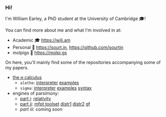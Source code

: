 ### Hi!

I'm William Earley, a PhD student at the University of Cambridge 🎓!

You can find more about me and what I'm involved in at:

- Academic 🎓 https://wili.am
- Personal 👋 https://sourt.in, https://github.com/sourtin
- molpigs 🐷 https://molpi.gs

On here, you'll mainly find some of the repositories accompanying some of my papers.

- [the א calculus](https://arxiv.org/abs/2011.14989)
  - `alethe`: [interpreter](https://github.com/wearley/alethe-repl) [examples](https://github.com/wearley/alethe-examples)
  - `sigma`: [interpreter](https://github.com/wearley/sigma-repl) [examples](https://github.com/wearley/sigma-examples) [syntax](https://github.com/wearley/sigma-syntax)
- engines of parsimony:
  - [part i](https://arxiv.org/abs/2007.03605): [relativity](https://github.com/wearley/revcomp-relativistic-limits)
  - [part ii](https://arxiv.org/abs/2011.04054): [mfpt toolset](https://github.com/wearley/revcomp-synch-rw-mfpt) [distr1](https://github.com/wearley/revcomp-synch-rw-distribution) [distr2](https://github.com/wearley/revcomp-synch-rw-distribution-2) [gf](https://github.com/wearley/revcomp-synch-rw-generating-functions)
  - _part iii_: coming soon
